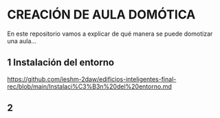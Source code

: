 # CREACIÓN DE AULA DOMÓTICA
En este repositorio vamos a explicar de qué manera se puede domotizar una aula...

## 1 Instalación del entorno
https://github.com/ieshm-2daw/edificios-inteligentes-final-rec/blob/main/Instalaci%C3%B3n%20del%20entorno.md

## 2 
